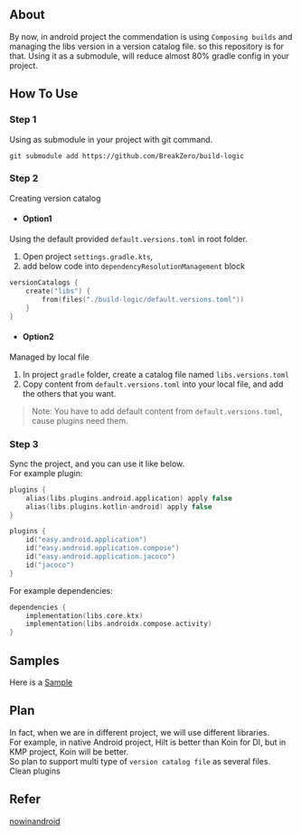 ## About
By now, in android project the commendation is using `Composing builds` and managing the libs version in a version catalog file.
so this repository is for that.
Using it as a submodule, will reduce almost 80% gradle config in your project.

## How To Use
### Step 1
  Using as submodule in your project with git command.
```shell
git submodule add https://github.com/BreakZero/build-logic
```

### Step 2
Creating version catalog
- #### Option1 
Using the default provided `default.versions.toml` in root folder.
1. Open project `settings.gradle.kts`, 
2. add below code into `dependencyResolutionManagement` block
```kotlin
versionCatalogs {
    create("libs") {
        from(files("./build-logic/default.versions.toml"))
    }
}
```

- #### Option2
Managed by local file
1. In project `gradle` folder, create a catalog file named `libs.versions.toml`
2. Copy content from `default.versions.toml` into your local file, and add the others that you want.
> Note: You have to add default content from `default.versions.toml`, cause plugins need them.

### Step 3
Sync the project, and you can use it like below.<br>
For example plugin:
```kotlin
plugins {
    alias(libs.plugins.android.application) apply false
    alias(libs.plugins.kotlin-android) apply false
}   
```
```kotlin
plugins {
    id("easy.android.application")
    id("easy.android.application.compose")
    id("easy.android.application.jacoco")
    id("jacoco")
}
```
  
For example dependencies:
```kotlin
dependencies {
    implementation(libs.core.ktx)
    implementation(libs.androidx.compose.activity)
}   
```

## Samples
Here is a [Sample](https://github.com/BreakZero/Build-Logic-UsingExample)

## Plan 
In fact, when we are in different project, we will use different libraries.<br>
For example, in native Android project, Hilt is better than Koin for DI, but in
KMP project, Koin will be better.<br>
So plan to support multi type of `version catalog file` as several files.<br>
Clean plugins

## Refer
[nowinandroid](https://github.com/android/nowinandroid)
